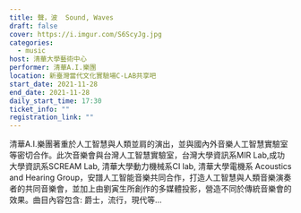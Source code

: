 ```yaml
---
title: 聲，波  Sound, Waves
draft: false
cover: https://i.imgur.com/S6ScyJg.jpg
categories:
  - music
host: 清華大學藝術中心
performer: 清華A.I.樂團
location: 新臺灣當代文化實驗場C-LAB共享吧
start_date: 2021-11-28
end_date: 2021-11-28
daily_start_time: 17:30
ticket_info: ""
registration_link: ""
---
```


清華A.I.樂團著重於人工智慧與人類並肩的演出，並與國內外音樂人工智慧實驗室等密切合作。此次音樂會與台灣人工智慧實驗室，台灣大學資訊系MIR Lab,成功大學資訊系SCREAM Lab, 清華大學動力機械系CI lab, 清華大學電機系 Acoustics and Hearing Group，安譜人工智能音樂共同合作，打造人工智慧與人類音樂演奏者的共同音樂會，並加上由劉寅生所創作的多媒體投影，營造不同於傳統音樂會的效果。曲目內容包含: 爵士，流行，現代等…
